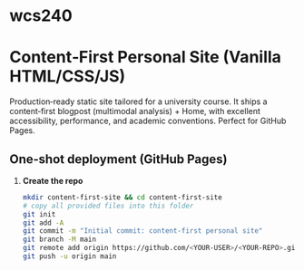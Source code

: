# wcs240
# Content‑First Personal Site (Vanilla HTML/CSS/JS)

Production‑ready static site tailored for a university course. It ships a content‑first blogpost (multimodal analysis) + Home, with excellent accessibility, performance, and academic conventions. Perfect for GitHub Pages.

## One‑shot deployment (GitHub Pages)

1. **Create the repo**
   ```bash
   mkdir content-first-site && cd content-first-site
   # copy all provided files into this folder
   git init
   git add -A
   git commit -m "Initial commit: content-first personal site"
   git branch -M main
   git remote add origin https://github.com/<YOUR-USER>/<YOUR-REPO>.git
   git push -u origin main
